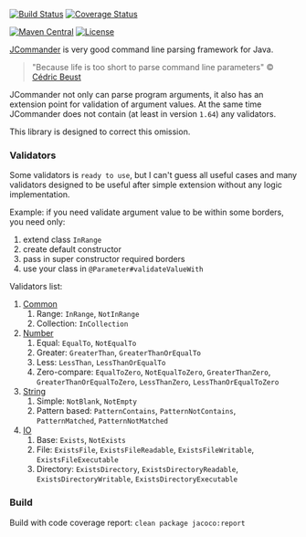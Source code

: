 [![Build Status](https://travis-ci.org/valery1707/jcommander-ext.svg)](https://travis-ci.org/valery1707/jcommander-ext)
[![Coverage Status](https://coveralls.io/repos/valery1707/jcommander-ext/badge.svg)](https://coveralls.io/r/valery1707/jcommander-ext)

[![Maven Central](https://maven-badges.herokuapp.com/maven-central/name.valery1707/jcommander-ext/badge.svg)](https://maven-badges.herokuapp.com/maven-central/name.valery1707/jcommander-ext)
[![License](https://img.shields.io/github/license/valery1707/jcommander-ext.svg)](http://opensource.org/licenses/MIT)

[JCommander](https://github.com/cbeust/jcommander) is very good command line parsing framework for Java.

> "Because life is too short to parse command line parameters"
> &copy; [Cédric Beust](http://jcommander.org/)

JCommander not only can parse program arguments, it also has an extension point for validation of argument values.
At the same time JCommander does not contain (at least in version `1.64`) any validators.

This library is designed to correct this omission.

### Validators

Some validators is `ready to use`, but I can't guess all useful cases and many validators designed to be useful after simple extension without any logic implementation.

Example: if you need validate argument value to be within some borders, you need only:

1. extend class `InRange`
1. create default constructor
1. pass in super constructor required borders
1. use your class in `@Parameter#validateValueWith`

Validators list:

1. [Common](http://www.javadoc.io/doc/name.valery1707/jcommander-validator-core)
    1. Range: `InRange`, `NotInRange`
    1. Collection: `InCollection`
1. [Number](http://www.javadoc.io/doc/name.valery1707/jcommander-validator-number)
    1. Equal: `EqualTo`, `NotEqualTo`
    1. Greater: `GreaterThan`, `GreaterThanOrEqualTo`
    1. Less: `LessThan`, `LessThanOrEqualTo`
    1. Zero-compare: `EqualToZero`, `NotEqualToZero`, `GreaterThanZero`, `GreaterThanOrEqualToZero`, `LessThanZero`, `LessThanOrEqualToZero`
1. [String](http://www.javadoc.io/doc/name.valery1707/jcommander-validator-string)
	1. Simple: `NotBlank`, `NotEmpty`
	1. Pattern based: `PatternContains`, `PatternNotContains`, `PatternMatched`, `PatternNotMatched`
1. [IO](http://www.javadoc.io/doc/name.valery1707/jcommander-validator-io)
    1. Base: `Exists`, `NotExists`
    1. File: `ExistsFile`, `ExistsFileReadable`, `ExistsFileWritable`, `ExistsFileExecutable`
    1. Directory: `ExistsDirectory`, `ExistsDirectoryReadable`, `ExistsDirectoryWritable`, `ExistsDirectoryExecutable`

### Build

Build with code coverage report: `clean package jacoco:report`
